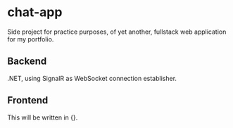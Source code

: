 # chat-app
Side project for practice purposes, of yet another, fullstack web application for my portfolio.

## Backend
.NET, using SignalR as WebSocket connection establisher.

## Frontend
This will be written in {}.
